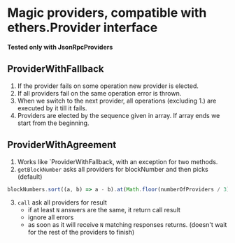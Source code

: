 # Magic providers, compatible with ethers.Provider interface

**Tested only with JsonRpcProviders**

## ProviderWithFallback

1. If the provider fails on some operation new provider is elected.
2. If all providers fail on the same operation error is thrown.
3. When we switch to the next provider, all operations (excluding 1.) are executed by it till it fails.
4. Providers are elected by the sequence given in array. If array ends we start from the beginning.

## ProviderWithAgreement

1. Works like `ProviderWithFallback, with an exception for two methods.
2. `getBlockNumber` asks all providers for blockNumber and then picks (default)

```js
blockNumbers.sort((a, b) => a - b).at(Math.floor(numberOfProviders / 3));
```

3. `call` ask all providers for result
   - if at least `N` answers are the same, it return call result
   - ignore all errors
   - as soon as it will receive `N` matching responses returns. (doesn't wait for the rest of the providers to finish)

